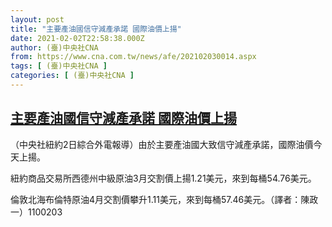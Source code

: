 ```yaml
---
layout: post
title: "主要產油國信守減產承諾 國際油價上揚"
date: 2021-02-02T22:58:38.000Z
author: (臺)中央社CNA
from: https://www.cna.com.tw/news/afe/202102030014.aspx
tags: [ (臺)中央社CNA ]
categories: [ (臺)中央社CNA ]
---
```

<!--1612306718000-->
[主要產油國信守減產承諾 國際油價上揚](https://www.cna.com.tw/news/afe/202102030014.aspx)
------

<div>
<div></div><div class="paragraph"><p>（中央社紐約2日綜合外電報導）由於主要產油國大致信守減產承諾，國際油價今天上揚。</p><p>紐約商品交易所西德州中級原油3月交割價上揚1.21美元，來到每桶54.76美元。</p><p>倫敦北海布倫特原油4月交割價攀升1.11美元，來到每桶57.46美元。（譯者：陳政一）1100203</p></div>
</div>
